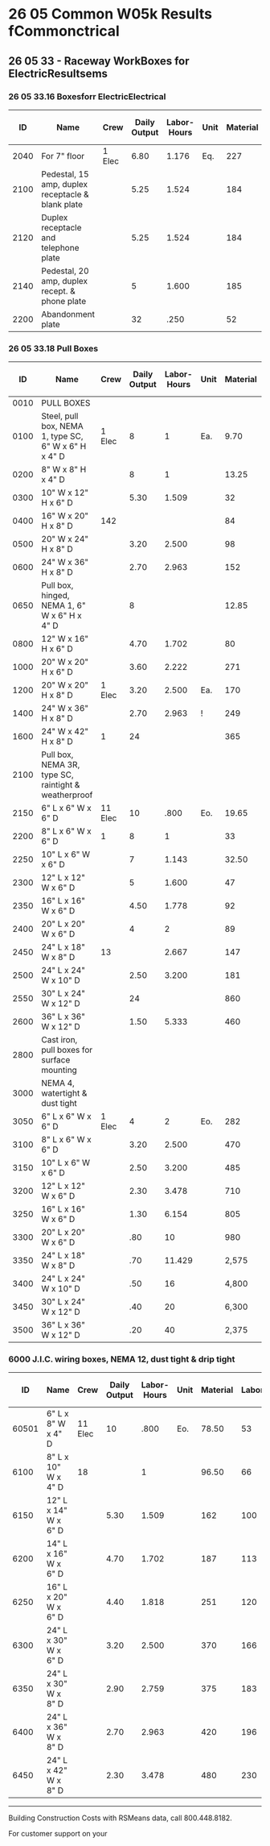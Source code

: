# 26 05 Common W05k Results fCommonctrical

## 26 05 33 - Raceway WorkBoxes for ElectricResultsems

### 26 05 33.16 Boxesforr ElectricElectrical

| ID    | Name                                                                 | Crew   | Daily Output | Labor-Hours | Unit | Material | Labor | Equipment | Total  | Total Incl O&P |
|-------|----------------------------------------------------------------------|--------|--------------|-------------|------|----------|-------|-----------|--------|----------------|
| 2040  | For 7" floor                                                         | 1 Elec | 6.80         | 1.176       | Eq.  | 227      | 78    |           | 305    | 365            |
| 2100  | Pedestal, 15 amp, duplex receptacle & blank plate                    |        | 5.25         | 1.524       |      | 184      | 101   |           | 285    | 350            |
| 2120  | Duplex receptacle and telephone plate                                |        | 5.25         | 1.524       |      | 184      | 101   |           | 285    | 350            |
| 2140  | Pedestal, 20 amp, duplex recept. & phone plate                       |        | 5            | 1.600       |      | 185      | 106   |           | 291    | 360            |
| 2200  | Abandonment plate                                                    |        | 32           | .250        |      | 52       | 16.55 |           | 68.55  | 82             |

### 26 05 33.18 Pull Boxes

| ID    | Name                                                                 | Crew   | Daily Output | Labor-Hours | Unit | Material | Labor | Equipment | Total  | Total Incl O&P |
|-------|----------------------------------------------------------------------|--------|--------------|-------------|------|----------|-------|-----------|--------|----------------|
| 0010  | PULL BOXES                                                           |        |              |             |      |          |       |           |        |                |
| 0100  | Steel, pull box, NEMA 1, type SC, 6" W x 6" H x 4" D                 | 1 Elec | 8            | 1           | Ea.  | 9.70     | 66    |           | 75.70  | 109            |
| 0200  | 8" W x 8" H x 4" D                                                   |        | 8            | 1           |      | 13.25    | 66    |           | 79.25  | 113            |
| 0300  | 10" W x 12" H x 6" D                                                 |        | 5.30         | 1.509       |      | 32       | ទ100  |           | 132    | 185            |
| 0400  | 16" W x 20" H x 8" D                                                 | 142    |              |             |      | 84       | ន132  |           | 216    | 290            |
| 0500  | 20" W x 24" H x 8" D                                                 |        | 3.20         | 2.500       |      | 98       | ៖166  |           | 264    | 355            |
| 0600  | 24" W x 36" H x 8" D                                                 |        | 2.70         | 2.963       |      | 152      | 196   |           | 348    | 460            |
| 0650  | Pull box, hinged, NEMA 1, 6" W x 6" H x 4" D                         |        | 8            |             |      | 12.85    | 66    |           | 78.85  | 113            |
| 0800  | 12" W x 16" H x 6" D                                                 |        | 4.70         | 1.702       |      | 80       | ៨113  |           | 193    | 256            |
| 1000  | 20" W x 20" H x 6" D                                                 |        | 3.60         | 2.222       |      | 271      | 147   |           | 418    | 520            |
| 1200  | 20" W x 20" H x 8" D                                                 | 1 Elec | 3.20         | 2.500       | Ea.  | 170      | ៩166  |           | 336    | 430            |
| 1400  | 24" W x 36" H x 8" D                                                 |        | 2.70         | 2.963       | !    | 249      | 196   |           | 445    | 565            |
| 1600  | 24" W x 42" H x 8" D                                                 | 1      | 24           |             |      | 365      | 265   |           | 630    | 800            |
| 2100  | Pull box, NEMA 3R, type SC, raintight & weatherproof                 |        |              |             |      |          |       |           |        |                |
| 2150  | 6" L x 6" W x 6" D                                                   | 11 Elec| 10           | .800        | Eo.  | 19.65    | 53    |           | 72.65  | 100            |
| 2200  | 8" L x 6" W x 6" D                                                   | 1      | 8            | 1           |      | 33       | 66    |           | 99     | 135            |
| 2250  | 10" L x 6" W x 6" D                                                  |        | 7            | 1.143       |      | 32.50    | 75.50 |           | 108    | 148            |
| 2300  | 12" L x 12" W x 6" D                                                 |        | 5            | 1.600       |      | 47       | 106   |           | 153    | 209            |
| 2350  | 16" L x 16" W x 6" D                                                 |        | 4.50         | 1.778       |      | 92       | 118   |           | 210    | 276            |
| 2400  | 20" L x 20" W x 6" D                                                 |        | 4            | 2           |      | 89       | 132   |           | 221    | 295            |
| 2450  | 24" L x 18" W x 8" D                                                 | 13     |              | 2.667       |      | 147      | 177   |           | 324    | 425            |
| 2500  | 24" L x 24" W x 10" D                                                |        | 2.50         | 3.200       |      | 181      | 212   |           | 393    | 515            |
| 2550  | 30" L x 24" W x 12" D                                                |        | 24           |             |      | 860      | 265   |           | 1,125  | 1,350          |
| 2600  | 36" L x 36" W x 12" D                                                |        | 1.50         | 5.333       |      | 460      | 355   |           | 815    | 1,025          |
| 2800  | Cast iron, pull boxes for surface mounting                           |        |              |             |      |          |       |           |        |                |
| 3000  | NEMA 4, watertight & dust tight                                      |        |              |             |      |          |       |           |        |                |
| 3050  | 6" L x 6" W x 6" D                                                   | 1 Elec | 4            | 2           | Eo.  | 282      | 132   |           | 414    | 505            |
| 3100  | 8" L x 6" W x 6" D                                                   |        | 3.20         | 2.500       |      | 470      | 166   |           | 636    | 760            |
| 3150  | 10" L x 6" W x 6" D                                                  |        | 2.50         | 3.200       |      | 485      | 212   |           | 697    | 850            |
| 3200  | 12" L x 12" W x 6" D                                                 |        | 2.30         | 3.478       |      | 710      | 230   |           | 940    | 1,125          |
| 3250  | 16" L x 16" W x 6" D                                                 |        | 1.30         | 6.154       |      | 805      | 405   |           | 1,210  | 1,500          |
| 3300  | 20" L x 20" W x 6" D                                                 |        | .80          | 10          |      | 980      | 660   |           | 1,640  | 2,050          |
| 3350  | 24" L x 18" W x 8" D                                                 |        | .70          | 11.429      |      | 2,575    | 755   |           | 3,330  | 3,950          |
| 3400  | 24" L x 24" W x 10" D                                                |        | .50          | 16          |      | 4,800    | 1,050 |           | 5,850  | 6,850          |
| 3450  | 30" L x 24" W x 12" D                                                |        | .40          | 20          |      | 6,300    | 1,325 |           | 7,625  | 8,925          |
| 3500  | 36" L x 36" W x 12" D                                                |        | .20          | 40          |      | 2,375    | 2,650 |           | 5,025  | 6,525          |

### 6000 J.I.C. wiring boxes, NEMA 12, dust tight & drip tight

| ID    | Name                                                                 | Crew   | Daily Output | Labor-Hours | Unit | Material | Labor | Equipment | Total   | Total Incl O&P |
|-------|----------------------------------------------------------------------|--------|--------------|-------------|------|----------|-------|-----------|---------|----------------|
| 60501 | 6" L x 8" W x 4" D                                                   | 11 Elec| 10           | .800        | Eo.  | 78.50    | 53    |           | 131.50  | 165            |
| 6100  | 8" L x 10" W x 4" D                                                  | 18     |              | 1           |      | 96.50    | 66    |           | 162.50  | 205            |
| 6150  | 12" L x 14" W x 6" D                                                 |        | 5.30         | 1.509       |      | 162      | 100   |           | 262     | 325            |
| 6200  | 14" L x 16" W x 6" D                                                 |        | 4.70         | 1.702       |      | 187      | 113   |           | 300     | 370            |
| 6250  | 16" L x 20" W x 6" D                                                 |        | 4.40         | 1.818       |      | 251      | 120   |           | 371     | 455            |
| 6300  | 24" L x 30" W x 6" D                                                 |        | 3.20         | 2.500       |      | 370      | 166   |           | 536     | 650            |
| 6350  | 24" L x 30" W x 8" D                                                 |        | 2.90         | 2.759       |      | 375      | 183   |           | 558     | 685            |
| 6400  | 24" L x 36" W x 8" D                                                 |        | 2.70         | 2.963       |      | 420      | 196   |           | 616     | 750            |
| 6450  | 24" L x 42" W x 8" D                                                 |        | 2.30         | 3.478       |      | 480      | 230   |           | 710     | 865            |

---

Building Construction Costs with RSMeans data, call 800.448.8182.

For customer support on your